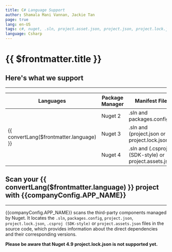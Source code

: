 ```yaml
---
title: C# Language Support
author: Shamala Mani Vannan, Jackie Tan
page: true
lang: en-US
tags: c#, nuget, .sln, project.asset.json, project.json, project.lock.json
language: Csharp
---
```


<script setup>
import LanguageHeader from './components/LanguageHeader.vue'
import { companyConfig } from '../../../config/companyConfig.js'
import { convertLang } from '../../.vitepress/helperFunctions'
</script>

<ClientOnly>

# {{ $frontmatter.title }}

<LanguageHeader :language="$frontmatter.language"/>

## Here's what we support

<hr class="thick" />

<table>
    <thead>
        <th>Languages</th>
        <th>Package Manager</th>
        <th>Manifest Files</th>
    </thead>
    <tbody>
        <tr>
            <td rowspan="3">{{ convertLang($frontmatter.language) }}</td>
            <td width="33.33%">Nuget 2</td>
            <td width="100%">.sln and packages.config</td>
        </tr>
        <tr>
            <td>Nuget 3</td>
            <td>.sln and (project.json or project.lock.json)</td>
        </tr>
        <tr>
            <td>Nuget 4</td>
            <td>.sln and (.csproj (SDK-style) or project.assets.json)</td>
        </tr>
    </tbody>
</table>

## Scan your {{ convertLang($frontmatter.language) }} project with {{companyConfig.APP_NAME}}

<hr class="thick" />

{{companyConfig.APP_NAME}} scans the third-party components managed by Nuget. It locates the `.sln`, `packages.config`, `project.json`, `project.lock.json`, `.csproj (SDK-style)` or `project.assets.json` files in the source code, which provides information about the direct dependencies and their corresponding versions.

**Please be aware that Nuget 4.9 project.lock.json is not supported yet.**

<!--@include: ../../parts/maximize-results.md-->

</ClientOnly>
